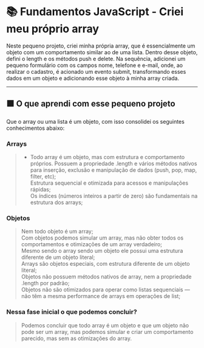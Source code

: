 # 📚 Fundamentos JavaScript - Criei meu próprio array

Neste pequeno projeto, criei minha própria array, que é essencialmente um objeto com um comportamento similar ao de uma lista. Dentro desse objeto, defini o length e os métodos push e delete. Na sequência, adicionei um pequeno formulário com os campos nome, telefone e e-mail, onde, ao realizar o cadastro, é acionado um evento submit, transformando esses dados em um objeto e adicionando esse objeto à minha array criada.

---
## 🟩 O que aprendi com esse pequeno projeto
Que o array ou uma lista é um objeto, com isso consolidei os seguintes conhecimentos abaixo:
### Arrays
>* Todo array é um objeto, mas com estrutura e comportamento próprios.
> Possuem a propriedade .length e vários métodos nativos para inserção, exclusão e manipulação de dados (push, pop, map, filter, etc); <br>
> Estrutura sequencial e otimizada para acessos e manipulações rápidas;<br>
> Os índices (números inteiros a partir de zero) são fundamentais na estrutura dos arrays;<br>

### Objetos
> Nem todo objeto é um array;<br>
> Com objetos podemos simular um array, mas não obter todos os comportamentos e otimizações de um array verdadeiro;<br>
> Mesmo sendo o array sendo um objeto ele possui uma estrutura diferente de um objeto literal;<br>
> Arrays são objetos especiais, com estrutura diferente de um objeto literal;<br>
> Objetos não possuem métodos nativos de array, nem a propriedade .length por padrão;<br>
> Objetos não são otimizados para operar como listas sequenciais — não têm a mesma performance de arrays em operações de list;<br>

### Nessa fase inicial o que podemos concluir?
> Podemos concluir que todo array é um objeto e que um objeto não pode ser um array, mas podemos simular e criar um comportamento parecido, mas sem as otimizações do array.
